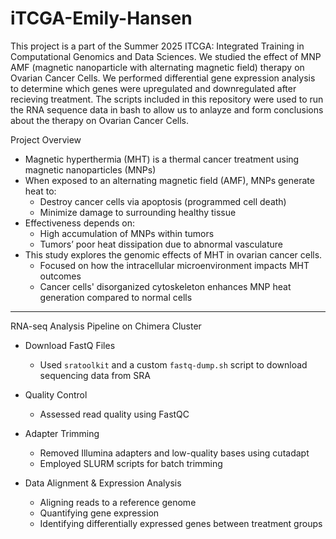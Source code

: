 # iTCGA-Emily-Hansen
This project is a part of the Summer 2025 ITCGA: Integrated Training in Computational Genomics and Data Sciences. We studied the effect of MNP AMF (magnetic nanoparticle with alternating magnetic field) therapy on Ovarian Cancer Cells. We performed differential gene expression analysis to determine which genes were upregulated and downregulated after recieving treatment. The scripts included in this repository were used to run the RNA sequence data in bash to allow us to anlayze and form conclusions about the therapy on Ovarian Cancer Cells. 

Project Overview
- Magnetic hyperthermia (MHT) is a thermal cancer treatment using magnetic nanoparticles (MNPs)
- When exposed to an alternating magnetic field (AMF), MNPs generate heat to:
  - Destroy cancer cells via apoptosis (programmed cell death)
  - Minimize damage to surrounding healthy tissue
- Effectiveness depends on:
  - High accumulation of MNPs within tumors
  - Tumors’ poor heat dissipation due to abnormal vasculature
- This study explores the genomic effects of MHT in ovarian cancer cells.
  - Focused on how the intracellular microenvironment impacts MHT outcomes
  - Cancer cells' disorganized cytoskeleton enhances MNP heat generation compared to normal cells

---
RNA-seq Analysis Pipeline on Chimera Cluster

- Download FastQ Files
  - Used `sratoolkit` and a custom `fastq-dump.sh` script to download sequencing data from SRA

- Quality Control
  - Assessed read quality using FastQC

- Adapter Trimming
  - Removed Illumina adapters and low-quality bases using cutadapt
  - Employed SLURM scripts for batch trimming

- Data Alignment & Expression Analysis
    - Aligning reads to a reference genome
    - Quantifying gene expression
    - Identifying differentially expressed genes between treatment groups
